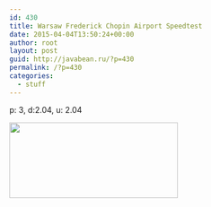 ```yaml
---
id: 430
title: Warsaw Frederick Chopin Airport Speedtest
date: 2015-04-04T13:50:24+00:00
author: root
layout: post
guid: http://javabean.ru/?p=430
permalink: /?p=430
categories:
  - stuff
---
```

p: 3, d:2.04, u: 2.04

<img class="alignleft" src="http://www.speedtest.net/result/4264953243.png" alt="" width="300" height="135" />